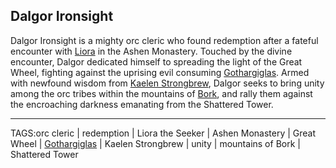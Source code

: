 ## Dalgor Ironsight

Dalgor Ironsight is a mighty orc cleric who found redemption after a fateful encounter with [Liora](Liora.md) in the Ashen Monastery. Touched by the divine encounter, Dalgor dedicated himself to spreading the light of the Great Wheel, fighting against the uprising evil consuming [Gothargiglas](../Places/Gothargiglas.md). Armed with newfound wisdom from [Kaelen Strongbrew](Kaelen%20Strongbrew.md), Dalgor seeks to bring unity among the orc tribes within the mountains of [Bork](../Places/Bork.md), and rally them against the encroaching darkness emanating from the Shattered Tower.



---

TAGS:orc cleric | redemption | Liora the Seeker | Ashen Monastery | Great Wheel | [Gothargiglas](../Places/Gothargiglas.md) | Kaelen Strongbrew | unity | mountains of Bork | Shattered Tower
